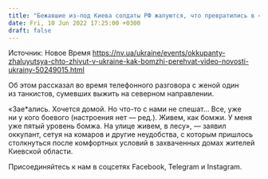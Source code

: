 ```yaml
---
title: "Бежавшие из-под Киева солдаты РФ жалуются, что превратились в «бомжей пятого уровня» — перехват"
date: Fri, 10 Jun 2022 17:25:00 +0300
draft: false
---
```

Источник: Новое Время https://nv.ua/ukraine/events/okkupanty-zhaluyutsya-chto-zhivut-v-ukraine-kak-bomzhi-perehvat-video-novosti-ukrainy-50249015.html


Об этом рассказал во время телефонного разговора с женой один из танкистов, сумевших выжить на северном направлении.

«Зае*ались. Хочется домой. Но что-то с нами не спешат… Все, уже ни у кого боевого (настроения нет — ред.). Живем, как бомжи. У меня уже пятый уровень бомжа. На улице живем, в лесу», — заявил оккупант, сетуя на комаров и другие неудобства, с которым пришлось столкнуться после комфортных условий в захваченных домах жителей Киевской области.

Присоединяйтесь к нам в соцсетях Facebook, Telegram и Instagram.
